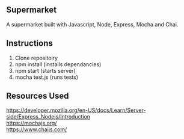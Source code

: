 ## Supermarket

A supermarket built with Javascript, Node, Express, Mocha and Chai.

## Instructions

1. Clone repositoiry
2. npm install (installs dependancies)
3. npm start (starts server)
4. mocha test.js (runs tests)

## Resources Used

https://developer.mozilla.org/en-US/docs/Learn/Server-side/Express_Nodejs/Introduction <br>
https://mochajs.org/ <br>
https://www.chaijs.com/
